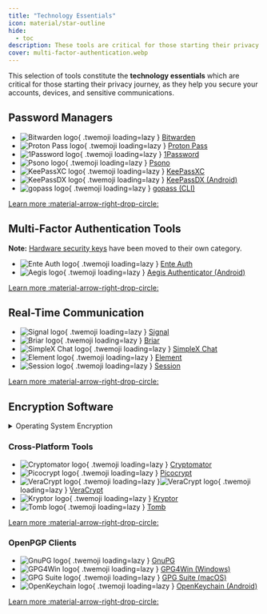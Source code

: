 ```yaml
---
title: "Technology Essentials"
icon: material/star-outline
hide:
  - toc
description: These tools are critical for those starting their privacy journey as they help you secure your accounts and devices.
cover: multi-factor-authentication.webp
---
```

This selection of tools constitute the **technology essentials** which are critical for those starting their privacy journey, as they help you secure your accounts, devices, and sensitive communications.

## Password Managers

<div class="grid cards" markdown>

- ![Bitwarden logo](../assets/img/password-management/bitwarden.svg){ .twemoji loading=lazy } [Bitwarden](passwords.md#bitwarden)
- ![Proton Pass logo](../assets/img/password-management/protonpass.svg){ .twemoji loading=lazy } [Proton Pass](passwords.md#proton-pass)
- ![1Password logo](../assets/img/password-management/1password.svg){ .twemoji loading=lazy } [1Password](passwords.md#1password)
- ![Psono logo](../assets/img/password-management/psono.svg){ .twemoji loading=lazy } [Psono](passwords.md#psono)
- ![KeePassXC logo](../assets/img/password-management/keepassxc.svg){ .twemoji loading=lazy } [KeePassXC](passwords.md#keepassxc)
- ![KeePassDX logo](../assets/img/password-management/keepassdx.svg){ .twemoji loading=lazy } [KeePassDX (Android)](passwords.md#keepassdx-android)
- ![gopass logo](../assets/img/password-management/gopass.svg){ .twemoji loading=lazy } [gopass (CLI)](passwords.md#gopass-cli)

</div>

[Learn more :material-arrow-right-drop-circle:](passwords.md)

## Multi-Factor Authentication Tools

**Note:** [Hardware security keys](../security-keys.md) have been moved to their own category.

<div class="grid cards" markdown>

- ![Ente Auth logo](../assets/img/multi-factor-authentication/ente-auth.svg){ .twemoji loading=lazy } [Ente Auth](multi-factor-authentication.md#ente-auth)
- ![Aegis logo](../assets/img/multi-factor-authentication/aegis.png){ .twemoji loading=lazy } [Aegis Authenticator (Android)](multi-factor-authentication.md#aegis-authenticator-android)

</div>

[Learn more :material-arrow-right-drop-circle:](multi-factor-authentication.md)

## Real-Time Communication

<div class="grid cards" markdown>

- ![Signal logo](../assets/img/messengers/signal.svg){ .twemoji loading=lazy } [Signal](real-time-communication.md#signal)
- ![Briar logo](../assets/img/messengers/briar.svg){ .twemoji loading=lazy } [Briar](real-time-communication.md#briar)
- ![SimpleX Chat logo](../assets/img/messengers/simplex.svg){ .twemoji loading=lazy } [SimpleX Chat](real-time-communication.md#simplex-chat)
- ![Element logo](../assets/img/messengers/element.svg){ .twemoji loading=lazy } [Element](real-time-communication.md#element)
- ![Session logo](../assets/img/messengers/session.svg){ .twemoji loading=lazy } [Session](real-time-communication.md#session)

</div>

[Learn more :material-arrow-right-drop-circle:](real-time-communication.md)

## Encryption Software

<details class="info" markdown>
<summary>Operating System Encryption</summary>

For encrypting your OS drive, we typically recommend using the encryption tool your operating system provides, whether that is **BitLocker** on Windows, **FileVault** on macOS, or **LUKS** on Linux. These tools are included with the operating system and take advantage of hardware encryption elements such as a [secure cryptoprocessor](../basics/hardware.md/#tpmsecure-cryptoprocessor).

[Learn more :material-arrow-right-drop-circle:](encryption.md#operating-system-encryption)

</details>

### Cross-Platform Tools

<div class="grid cards" markdown>

- ![Cryptomator logo](../assets/img/encryption-software/cryptomator.svg){ .twemoji loading=lazy } [Cryptomator](encryption.md#cryptomator-cloud)
- ![Picocrypt logo](../assets/img/encryption-software/picocrypt.svg){ .twemoji loading=lazy } [Picocrypt](encryption.md#picocrypt-file)
- ![VeraCrypt logo](../assets/img/encryption-software/veracrypt.svg#only-light){ .twemoji loading=lazy }![VeraCrypt logo](../assets/img/encryption-software/veracrypt-dark.svg#only-dark){ .twemoji loading=lazy } [VeraCrypt](encryption.md#veracrypt-disk)
- ![Kryptor logo](../assets/img/encryption-software/kryptor.png){ .twemoji loading=lazy } [Kryptor](encryption.md#kryptor)
- ![Tomb logo](../assets/img/encryption-software/tomb.png){ .twemoji loading=lazy } [Tomb](encryption.md#tomb)

</div>

[Learn more :material-arrow-right-drop-circle:](encryption.md)

### OpenPGP Clients

<div class="grid cards" markdown>

- ![GnuPG logo](../assets/img/encryption-software/gnupg.svg){ .twemoji loading=lazy } [GnuPG](encryption.md#gnu-privacy-guard)
- ![GPG4Win logo](../assets/img/encryption-software/gpg4win.svg){ .twemoji loading=lazy } [GPG4Win (Windows)](encryption.md#gpg4win)
- ![GPG Suite logo](../assets/img/encryption-software/gpgsuite.png){ .twemoji loading=lazy } [GPG Suite (macOS)](encryption.md#gpg-suite)
- ![OpenKeychain logo](../assets/img/encryption-software/openkeychain.svg){ .twemoji loading=lazy } [OpenKeychain (Android)](encryption.md#openkeychain)

</div>

[Learn more :material-arrow-right-drop-circle:](encryption.md#openpgp)
